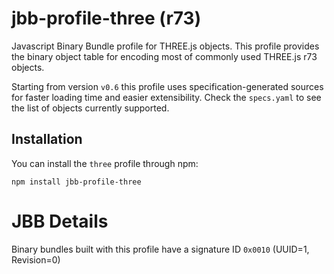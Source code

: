 # jbb-profile-three (r73)

Javascript Binary Bundle profile for THREE.js objects. This profile provides 
the binary object table for encoding most of commonly used THREE.js r73 objects.

Starting from version `v0.6` this profile uses specification-generated sources for faster loading time and easier extensibility. Check the `specs.yaml` to see the list of objects currently supported.

## Installation

You can install the `three` profile through npm:

```
npm install jbb-profile-three
```

# JBB Details

Binary bundles built with this profile have a signature ID `0x0010` (UUID=1, Revision=0)
